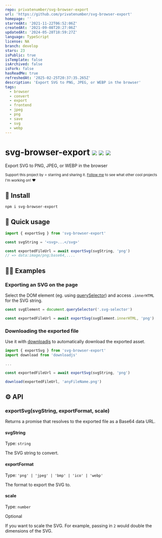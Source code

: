 ```yaml
---
repo: privatenumber/svg-browser-export
url: 'https://github.com/privatenumber/svg-browser-export'
homepage: ''
starredAt: '2021-11-22T06:52:06Z'
createdAt: '2021-09-08T20:27:06Z'
updatedAt: '2024-05-28T18:59:27Z'
language: TypeScript
license: NA
branch: develop
stars: 23
isPublic: true
isTemplate: false
isArchived: false
isFork: false
hasReadMe: true
refreshedAt: '2025-02-25T20:37:35.265Z'
description: 'Export SVG to PNG, JPEG, or WEBP in the browser'
tags:
  - browser
  - convert
  - export
  - frontend
  - jpeg
  - png
  - save
  - svg
  - webp
---
```


# svg-browser-export <a href="https://npm.im/svg-browser-export"><img src="https://badgen.net/npm/v/svg-browser-export"></a> <a href="https://npm.im/svg-browser-export"><img src="https://badgen.net/npm/dm/svg-browser-export"></a> <a href="https://bundlephobia.com/result?p=svg-browser-export"><img src="https://badgen.net/bundlephobia/minzip/svg-browser-export"></a>

Export SVG to PNG, JPEG, or WEBP in the browser

<sub>Support this project by ⭐️ starring and sharing it. [Follow me](https://github.com/privatenumber) to see what other cool projects I'm working on! ❤️</sub>

## 🚀 Install

```bash
npm i svg-browser-export
```

## 🚦 Quick usage

```ts
import { exportSvg } from 'svg-browser-export'

const svgString = '<svg>...</svg>'

const exportedFileUrl = await exportSvg(svgString, 'png')
// => data:image/png;base64,....
```


## 👩‍🏫 Examples

### Exporting an SVG on the page
Select the DOM element (eg. using [querySelector](https://developer.mozilla.org/en-US/docs/Web/API/Document/querySelector)) and access `.innerHTML` for the SVG string.
```ts
const svgElement = document.querySelector('.svg-selector')

const exportedFileUrl = await exportSvg(svgElement.innerHTML, 'png')
```

### Downloading the exported file
Use it with [downloadjs](https://www.npmjs.com/package/downloadjs) to automatically download the exported asset.

```ts
import { exportSvg } from 'svg-browser-export'
import download from 'downloadjs'

...

const exportedFileUrl = await exportSvg(svgString, 'png')

download(exportedFileUrl, 'anyFileName.png')

```

## ⚙️ API

### exportSvg(svgString, exportFormat, scale)

Returns a promise that resolves to the exported file as a Base64 data URL.

#### svgString
Type: `string`

The SVG string to convert.

#### exportFormat
Type: `'png' | 'jpeg' | 'bmp' | 'ico' | 'webp'`

The format to export the SVG to.


#### scale
Type: `number`

Optional

If you want to scale the SVG. For example, passing in `2` would double the dimensions of the SVG.

